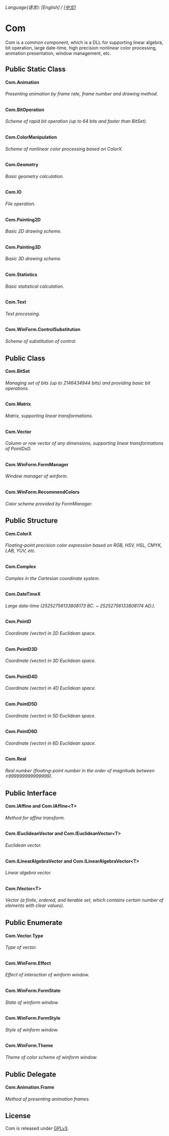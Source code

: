###### Language\(语言\): \[English\] / [\[中文\]](README.md)

# Com
Com is a common component, which is a DLL for supporting linear algebra, bit operation, large date-time, high precision nonlinear color processing, animation presentation, window management, etc.

## Public Static Class
#### Com.Animation
###### Presenting animation by frame rate, frame number and drawing method.
#### Com.BitOperation
###### Scheme of rapid bit operation (up to 64 bits and faster than BitSet).
#### Com.ColorManipulation
###### Scheme of nonlinear color processing based on ColorX.
#### Com.Geometry
###### Basic geometry calculation.
#### Com.IO
###### File operation.
#### Com.Painting2D
###### Basic 2D drawing scheme.
#### Com.Painting3D
###### Basic 3D drawing scheme.
#### Com.Statistics
###### Basic statistical calculation.
#### Com.Text
###### Text processing.
#### Com.WinForm.ControlSubstitution
###### Scheme of substitution of control.

## Public Class
#### Com.BitSet
###### Managing set of bits (up to 2146434944 bits) and providing basic bit operations.
#### Com.Matrix
###### Matrix, supporting linear transformations.
#### Com.Vector
###### Column or row vector of any dimensions, supporting linear transformations of PointDxD.
#### Com.WinForm.FormManager
###### Window manager of winform.
#### Com.WinForm.RecommendColors
###### Color scheme provided by FormManager.

## Public Structure
#### Com.ColorX
###### Floating-point precision color expression based on RGB, HSV, HSL, CMYK, LAB, YUV, etc.
#### Com.Complex
###### Complex in the Cartesian coordinate system.
#### Com.DateTimeX
###### Large date-time (25252756133808173 BC. ~ 25252756133808174 AD.).
#### Com.PointD
###### Coordinate (vector) in 2D Euclidean space.
#### Com.PointD3D
###### Coordinate (vector) in 3D Euclidean space.
#### Com.PointD4D
###### Coordinate (vector) in 4D Euclidean space.
#### Com.PointD5D
###### Coordinate (vector) in 5D Euclidean space.
#### Com.PointD6D
###### Coordinate (vector) in 6D Euclidean space.
#### Com.Real
###### Real number (floating-point number in the order of magnitude between ±999999999999999).

## Public Interface
#### Com.IAffine and Com.IAffine\<T\>
###### Method for affine transform.
#### Com.IEuclideanVector and Com.IEuclideanVector\<T\>
###### Euclidean vector.
#### Com.ILinearAlgebraVector and Com.ILinearAlgebraVector\<T\>
###### Linear algebra vector.
#### Com.IVector\<T\>
###### Vector (a finite, ordered, and iterable set, which contains certain number of elements with clear values).

## Public Enumerate
#### Com.Vector.Type
###### Type of vector.
#### Com.WinForm.Effect
###### Effect of interaction of winform window.
#### Com.WinForm.FormState
###### State of winform window.
#### Com.WinForm.FormStyle
###### Style of winform window.
#### Com.WinForm.Theme
###### Theme of color scheme of winform window.

## Public Delegate
#### Com.Animation.Frame
###### Method of presenting animation frames.

## License
Com is released under [GPLv3](Com/LicenseInfo/GPLv3.txt).
